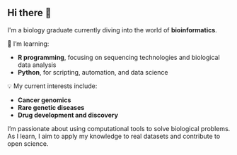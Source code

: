 ## Hi there 👋
I'm a biology graduate currently diving into the world of **bioinformatics**.

🧬 I’m learning:
- **R programming**, focusing on sequencing technologies and biological data analysis
- **Python**, for scripting, automation, and data science

💡 My current interests include:
- **Cancer genomics**
- **Rare genetic diseases**
- **Drug development and discovery**

I’m passionate about using computational tools to solve biological problems. As I learn, I aim to apply my knowledge to real datasets and contribute to open science.


